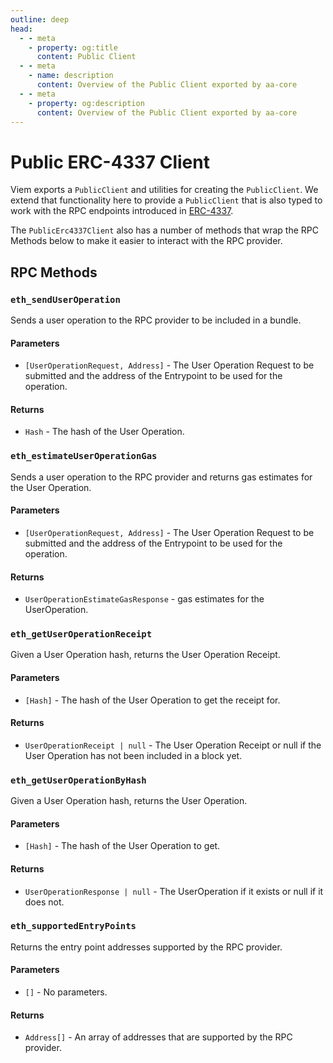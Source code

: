 ```yaml
---
outline: deep
head:
  - - meta
    - property: og:title
      content: Public Client
  - - meta
    - name: description
      content: Overview of the Public Client exported by aa-core
  - - meta
    - property: og:description
      content: Overview of the Public Client exported by aa-core
---
```


# Public ERC-4337 Client

Viem exports a `PublicClient` and utilities for creating the `PublicClient`. We extend that functionality here to provide a `PublicClient` that is also typed to work with the RPC endpoints introduced in [ERC-4337](https://eips.ethereum.org/EIPS/eip-4337).

The `PublicErc4337Client` also has a number of methods that wrap the RPC Methods below to make it easier to interact with the RPC provider.

## RPC Methods

### `eth_sendUserOperation`

Sends a user operation to the RPC provider to be included in a bundle.

#### Parameters

- `[UserOperationRequest, Address]` - The User Operation Request to be submitted and the address of the Entrypoint to be used for the operation.

#### Returns

- `Hash` - The hash of the User Operation.

### `eth_estimateUserOperationGas`

Sends a user operation to the RPC provider and returns gas estimates for the User Operation.

#### Parameters

- `[UserOperationRequest, Address]` - The User Operation Request to be submitted and the address of the Entrypoint to be used for the operation.

#### Returns

- `UserOperationEstimateGasResponse` - gas estimates for the UserOperation.

### `eth_getUserOperationReceipt`

Given a User Operation hash, returns the User Operation Receipt.

#### Parameters

- `[Hash]` - The hash of the User Operation to get the receipt for.

#### Returns

- `UserOperationReceipt | null` - The User Operation Receipt or null if the User Operation has not been included in a block yet.

### `eth_getUserOperationByHash`

Given a User Operation hash, returns the User Operation.

#### Parameters

- `[Hash]` - The hash of the User Operation to get.

#### Returns

- `UserOperationResponse | null` - The UserOperation if it exists or null if it does not.

### `eth_supportedEntryPoints`

Returns the entry point addresses supported by the RPC provider.

#### Parameters

- `[]` - No parameters.

#### Returns

- `Address[]` - An array of addresses that are supported by the RPC provider.
